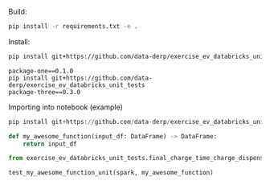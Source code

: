 

Build:
```bash
pip install -r requirements.txt -e .
```

Install:
```bash
pip install git+https://github.com/data-derp/exercise_ev_databricks_unit_tests#egg=exercise_ev_databricks_unit_tests
```

```text
package-one==0.1.0
pip install git+https://github.com/data-derp/exercise_ev_databricks_unit_tests
package-three==0.3.0
```

Importing into notebook (example)

```python
pip install git+https://github.com/data-derp/exercise_ev_databricks_unit_tests#egg=exercise_ev_databricks_unit_tests
```

```python
def my_awesome_function(input_df: DataFrame) -> DataFrame:
    return input_df
```

```python
from exercise_ev_databricks_unit_tests.final_charge_time_charge_dispense_completed_charges import test_my_awesome_function_unit

test_my_awesome_function_unit(spark, my_awesome_function)
```